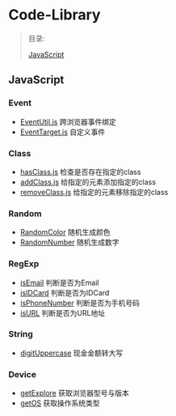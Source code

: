 # Code-Library
> 目录:
>
> [JavaScript](#javascript)
>

## JavaScript
### Event
* [EventUtil.js](./js/Event/EventUtil) 跨浏览器事件绑定
* [EventTarget.js](./js/Event/EventTarget) 自定义事件

### Class
* [hasClass.js](./js/Class/hasClass) 检查是否存在指定的class
* [addClass.js](./js/Class/addClass) 给指定的元素添加指定的class
* [removeClass.js](./js/Class/removeClass) 给指定的元素移除指定的class

### Random
* [RandomColor](./js/Random/RandomColor) 随机生成颜色
* [RandomNumber](./js/Random/RandomNumber) 随机生成数字

### RegExp
* [isEmail](./js/RegExp/isEmail) 判断是否为Email
* [isIDCard](./js/RegExp/isIDCard) 判断是否为IDCard
* [isPhoneNumber](./js/RegExp/isPhoneNumber) 判断是否为手机号码
* [isURL](./js/RegExp/isURL) 判断是否为URL地址

### String
* [digitUppercase](./js/String/digitUppercase) 现金金额转大写

### Device
* [getExplore](./js/Device/getExplore) 获取浏览器型号与版本
* [getOS](./js/Device/getOS) 获取操作系统类型
